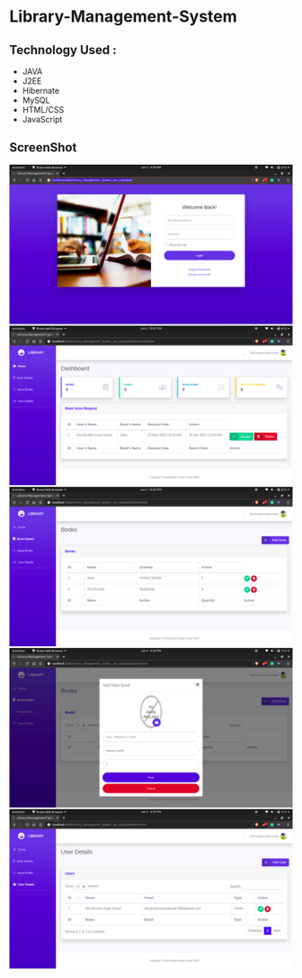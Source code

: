 # Library-Management-System

## Technology Used :
- JAVA
- J2EE
- Hibernate
- MySQL
- HTML/CSS
- JavaScript

## ScreenShot
![Login Page](screenshots/login_page.png)
![Dashboard Page](screenshots/Admin_Page.png)
![Book List](screenshots/Book_List.png)
![Add_Book_Page](screenshots/Add_Book.png)
![User_Page](screenshots/user_page.png)
